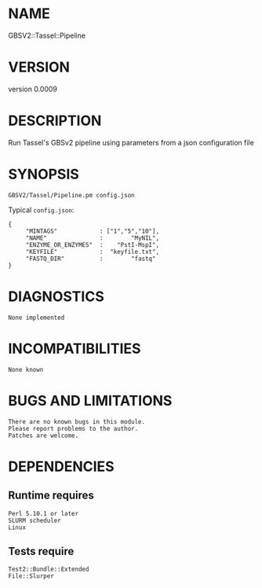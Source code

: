 # NAME

GBSV2::Tassel::Pipeline  

# VERSION

version 0.0009

# DESCRIPTION

Run Tassel's GBSv2 pipeline using parameters from a json configuration file  

# SYNOPSIS

    GBSV2/Tassel/Pipeline.pm config.json  

Typical `config.json`:

    { 
         "MINTAGS"            : ["1","5","10"],
         "NAME"               :        "MyNIL",
         "ENZYME_OR_ENZYMES"  :    "PstI-MspI",
         "KEYFILE"            :  "keyfile.txt",
         "FASTQ_DIR"          :        "fastq"
    }

# DIAGNOSTICS

    None implemented  

# INCOMPATIBILITIES

    None known  

# BUGS AND LIMITATIONS

    There are no known bugs in this module.  
    Please report problems to the author.  
    Patches are welcome.  

# DEPENDENCIES

## Runtime requires  
    Perl 5.10.1 or later  
    SLURM scheduler  
    Linux  

## Tests require  
    Test2::Bundle::Extended  
    File::Slurper  
